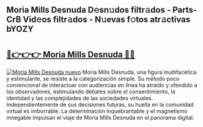 ## Moria Mills Desnuda D𝚎sn𝚞dos filtr𝚊dos - Parts-CrB Vid𝚎os filtr𝚊dos - N𝚞evas f𝚘tos atr𝚊ctivas bYOZY

# <h2><a href="http://mb0o7b7.tromn.icu/?c=Moria+Mills+Desnuda">🔗👉👉👉 Moria Mills Desnuda 🔗🔗</a></h2>

[![Moria Mills Desnuda nuevo](https://i.imgur.com/pEAQMta.gif)](http://mb0o7b7.tromn.icu/?c=Moria+Mills+Desnuda)
Moria Mills Desnuda, una figura multifacética y estimulante, se resiste a la categorización simple. Su método poco convencional de interactuar con audiencias en línea ha atraído y ofendido a los observadores, estimulando debates sobre el consentimiento, la identidad y las complejidades de las sociedades virtuales. Independientemente de sus decisiones futuras, su huella en la comunidad virtual es imborrable. La determinación inquebrantable y el magnetismo innegable impulsan el viaje de Moria Mills Desnuda en el panorama digital.
